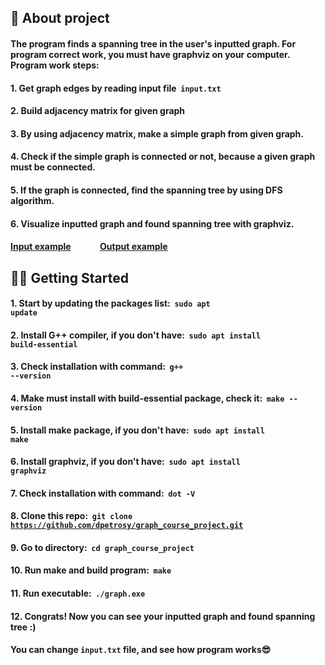 ## 📜 About project
#### The program finds a spanning tree in the user's inputted graph. For program correct work, you must have graphviz on your computer. Program work steps:
#### 1. Get graph edges by reading input file &nbsp;**<code>input.txt</code>**
#### 2. Build adjacency matrix for given graph
#### 3. By using adjacency matrix, make a simple graph from given graph.
#### 4. Check if the simple graph is connected or not, because a given graph must be connected.
#### 5. If the graph is connected, find the spanning tree by using DFS algorithm.
#### 6. Visualize inputted graph and found spanning tree with graphviz.
#### [Input example](https://github.com/dpetrosy) &nbsp;&nbsp;&nbsp;&nbsp;&nbsp;&nbsp;&nbsp;&nbsp;&nbsp;&nbsp;&nbsp;&nbsp; [Output example](https://github.com/dpetrosy)

## 👨‍💻 Getting Started
#### 1. Start by updating the packages list: &nbsp;**<code>sudo apt update</code>**
#### 2. Install G++ compiler, if you don't have: &nbsp;**<code>sudo apt install build-essential</code>**
#### 3. Check installation with command: &nbsp;**<code>g++ --version</code>**
#### 4. Make must install with build-essential package, check it: &nbsp;**<code>make --version</code>**
#### 5. Install make package, if you don't have: &nbsp;**<code>sudo apt install make</code>**
#### 6. Install graphviz, if you don't have: &nbsp;**<code>sudo apt install graphviz</code>**
#### 7. Check installation with command: &nbsp;**<code>dot -V</code>**
#### 8. Clone this repo: &nbsp;**<code>git clone https://github.com/dpetrosy/graph_course_project.git</code>**
#### 9. Go to directory: &nbsp;**<code>cd graph_course_project</code>**
#### 10. Run make and build program: &nbsp;**<code>make</code>**
#### 11. Run executable: &nbsp;**<code>./graph.exe</code>**
#### 12. Congrats! Now you can see your inputted graph and found spanning tree :)
#### You can change **<code>input.txt</code>** file, and see how program works😎

